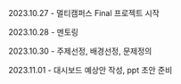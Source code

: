 2023.10.27 - 멀티캠퍼스 Final 프로젝트 시작

2023.10.28 - 멘토링

2023.10.30 - 주제선정, 배경선정, 문제정의

2023.11.01 - 대시보드 예상안 작성, ppt 초안 준비



